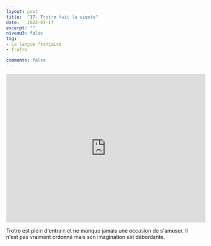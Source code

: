 ```yaml
---
layout: post
title:  "17- Trotro fait la sieste"
date:   2022-07-17
excerpt: ""
niveau3: false
tag:
- La langue française
- TroTro

comments: false
---
```

<center>
<img style="display: none;" src="/assets/img/thumbnails/trotro-17.jpg" alt="" width="1" height="1">
<iframe width="542px" height="406px" src="https://www.youtube.com/embed/X5xQuyttyEk?rel=0&controls=1&showinfo=0&modestbranding=1&enablejsapi=1" allowfullscreen frameborder="0" ></iframe></center>

Trotro est plein d'entrain et ne manque jamais une occasion de s'amuser. Il n'est pas vraiment ordonné mais son imagination est débordante. 
